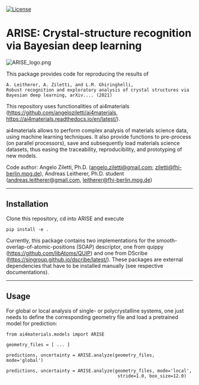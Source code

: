 [![License](https://img.shields.io/badge/License-Apache%202.0-blue.svg)](https://opensource.org/licenses/Apache-2.0)


ARISE: Crystal-structure recognition via Bayesian deep learning
========================================================

![ARISE_logo.png](../assets/ARISE_logo.png)


This package provides code for reproducing the results of 

    A. Leitherer, A. Ziletti, and L.M. Ghiringhelli,
    Robust recognition and exploratory analysis of crystal structures via Bayesian deep learning, arXiv.... (2021)

This repository uses functionalities of ai4materials (https://github.com/angeloziletti/ai4materials, https://ai4materials.readthedocs.io/en/latest/).

ai4materials allows to perform complex analysis of materials science data, using machine learning techniques. It also
provide functions to pre-process (on parallel processors), save and subsequently load materials science datasets,
thus easing the traceability, reproducibility, and prototyping of new models.

Code author: Angelo Ziletti, Ph.D. (angelo.ziletti@gmail.com; ziletti@fhi-berlin.mpg.de), Andreas Leitherer, Ph.D. student (andreas.leitherer@gmail.com, leitherer@fhi-berlin.mpg.de)



------------------
Installation
------------------
Clone this repository, cd into ARISE and execute

    pip install -e .

Currently, this package contains two implementations for the smooth-overlap-of-atomic-positions (SOAP) descriptor, one from quippy (https://github.com/libAtoms/QUIP) and one from DScribe (https://singroup.github.io/dscribe/latest/). These packages are external dependencies that have to be installed manually (see respective documentations).

---------------
Usage
---------------

For global or local analysis of single- or polycrystalline systems, one just needs to define the corresponding geometry file and load a pretrained model for prediction:

    from ai4materials.models import ARISE

    geometry_files = [ ... ]

    predictions, uncertainty = ARISE.analyze(geometry_files, mode='global') 

    predictions, uncertainty = ARISE.analyze(geometry_files, mode='local',
                                              stride=1.0, box_size=12.0)
